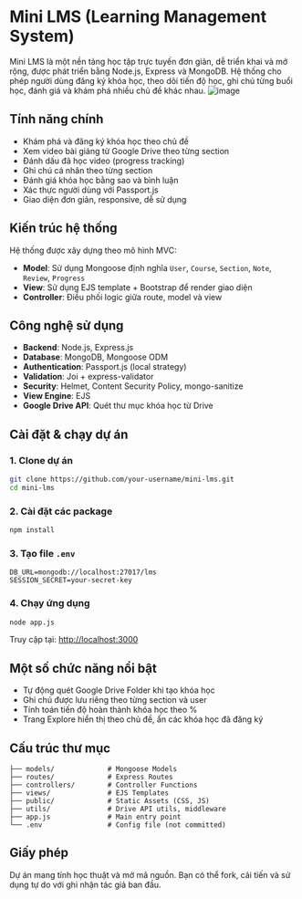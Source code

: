 # Mini LMS (Learning Management System)

Mini LMS là một nền tảng học tập trực tuyến đơn giản, dễ triển khai và mở rộng, được phát triển bằng Node.js, Express và MongoDB. Hệ thống cho phép người dùng đăng ký khóa học, theo dõi tiến độ học, ghi chú từng buổi học, đánh giá và khám phá nhiều chủ đề khác nhau.
![image](https://github.com/user-attachments/assets/ac4c4037-a8d2-46ce-a204-cf0151ede33e)

## Tính năng chính

-  Khám phá và đăng ký khóa học theo chủ đề
-  Xem video bài giảng từ Google Drive theo từng section
-  Đánh dấu đã học video (progress tracking)
-  Ghi chú cá nhân theo từng section
-  Đánh giá khóa học bằng sao và bình luận
-  Xác thực người dùng với Passport.js
-  Giao diện đơn giản, responsive, dễ sử dụng

##  Kiến trúc hệ thống

Hệ thống được xây dựng theo mô hình MVC:

- **Model**: Sử dụng Mongoose định nghĩa `User`, `Course`, `Section`, `Note`, `Review`, `Progress`
- **View**: Sử dụng EJS template + Bootstrap để render giao diện
- **Controller**: Điều phối logic giữa route, model và view

##  Công nghệ sử dụng

- **Backend**: Node.js, Express.js
- **Database**: MongoDB, Mongoose ODM
- **Authentication**: Passport.js (local strategy)
- **Validation**: Joi + express-validator
- **Security**: Helmet, Content Security Policy, mongo-sanitize
- **View Engine**: EJS
- **Google Drive API**: Quét thư mục khóa học từ Drive

##  Cài đặt & chạy dự án

### 1. Clone dự án
```bash
git clone https://github.com/your-username/mini-lms.git
cd mini-lms
```

### 2. Cài đặt các package
```bash
npm install
```

### 3. Tạo file `.env`
```env
DB_URL=mongodb://localhost:27017/lms
SESSION_SECRET=your-secret-key
```

### 4. Chạy ứng dụng
```bash
node app.js
```
Truy cập tại: [http://localhost:3000](http://localhost:3000)

##  Một số chức năng nổi bật

- Tự động quét Google Drive Folder khi tạo khóa học
- Ghi chú được lưu riêng theo từng section và user
- Tính toán tiến độ hoàn thành khóa học theo %
- Trang Explore hiển thị theo chủ đề, ẩn các khóa học đã đăng ký

##  Cấu trúc thư mục
```
├── models/             # Mongoose Models
├── routes/             # Express Routes
├── controllers/        # Controller Functions
├── views/              # EJS Templates
├── public/             # Static Assets (CSS, JS)
├── utils/              # Drive API utils, middleware
├── app.js              # Main entry point
└── .env                # Config file (not committed)
```

##  Giấy phép
Dự án mang tính học thuật và mở mã nguồn. Bạn có thể fork, cải tiến và sử dụng tự do với ghi nhận tác giả ban đầu.
